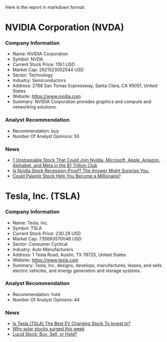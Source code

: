 Here is the report in markdown format:

**NVIDIA Corporation (NVDA)**
===========================

### Company Information

* Name: NVIDIA Corporation
* Symbol: NVDA
* Current Stock Price: 119.1 USD
* Market Cap: 2921523052544 USD
* Sector: Technology
* Industry: Semiconductors
* Address: 2788 San Tomas Expressway, Santa Clara, CA 95051, United States
* Website: https://www.nvidia.com
* Summary: NVIDIA Corporation provides graphics and compute and networking solutions.

### Analyst Recommendation

* Recommendation: buy
* Number Of Analyst Opinions: 50

### News

* [1 Unstoppable Stock That Could Join Nvidia, Microsoft, Apple, Amazon, Alphabet, and Meta in the $1 Trillion Club](https://finance.yahoo.com/m/0a2c6858-934c-3f78-8a9f-c0f23648436a/1-unstoppable-stock-that.html)
* [Is Nvidia Stock Recession-Proof? The Answer Might Surprise You.](https://finance.yahoo.com/m/8746711e-aa06-3323-8500-085b703e8b22/is-nvidia-stock.html)
* [Could Palantir Stock Help You Become a Millionaire?](https://finance.yahoo.com/m/f5a07c00-0552-372a-9afd-96c97a9da9e9/could-palantir-stock-help-you.html)

**Tesla, Inc. (TSLA)**
======================

### Company Information

* Name: Tesla, Inc.
* Symbol: TSLA
* Current Stock Price: 230.29 USD
* Market Cap: 735693570048 USD
* Sector: Consumer Cyclical
* Industry: Auto Manufacturers
* Address: 1 Tesla Road, Austin, TX 78725, United States
* Website: https://www.tesla.com
* Summary: Tesla, Inc. designs, develops, manufactures, leases, and sells electric vehicles, and energy generation and storage systems.

### Analyst Recommendation

* Recommendation: hold
* Number Of Analyst Opinions: 44

### News

* [Is Tesla (TSLA) The Best EV Charging Stock To Invest In?](https://finance.yahoo.com/news/tesla-tsla-best-ev-charging-140758202.html)
* [Why solar stocks surged this week](https://finance.yahoo.com/video/why-solar-stocks-surged-week-133022530.html)
* [Lucid Stock: Buy, Sell, or Hold?](https://finance.yahoo.com/m/5293026f-5d8d-3942-bc4f-6e58fc866ef6/lucid-stock%3A-buy%2C-sell%2C-or.html)